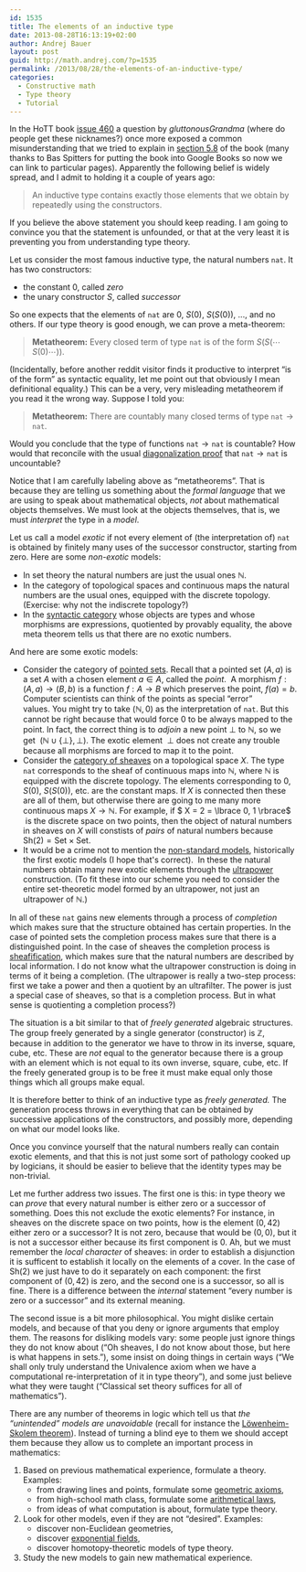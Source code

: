 ```yaml
---
id: 1535
title: The elements of an inductive type
date: 2013-08-28T16:13:19+02:00
author: Andrej Bauer
layout: post
guid: http://math.andrej.com/?p=1535
permalink: /2013/08/28/the-elements-of-an-inductive-type/
categories:
  - Constructive math
  - Type theory
  - Tutorial
---
```

In the HoTT book [issue 460](https://github.com/HoTT/book/issues/460) a question by _gluttonousGrandma_ (where do people get these nicknames?) once more exposed a common misunderstanding that we tried to explain in [section 5.8](http://books.google.si/books?id=LkDUKMv3yp0C&lpg=PA3&dq=homotopy%20type%20theory&pg=PA166#v=onepage&q&f=false) of the book (many thanks to Bas Spitters for putting the book into Google Books so now we can link to particular pages). Apparently the following belief is widely spread, and I admit to holding it a couple of years ago:

> An inductive type contains exactly those elements that we obtain by repeatedly using the constructors.

If you believe the above statement you should keep reading. I am going to convince you that the statement is unfounded, or that at the very least it is preventing you from understanding type theory.

<!--more-->

Let us consider the most famous inductive type, the natural numbers $\mathtt{nat}$. It has two constructors:

  * the constant $0$, called _zero_
  * the unary constructor $S$, called _successor_

So one expects that the elements of $\mathtt{nat}$ are $0$, $S(0)$, $S(S(0))$, ..., and no others. If our type theory is good enough, we can prove a meta-theorem:

> **Metatheorem:** Every closed term of type $\mathtt{nat}$ is of the form $S(S(\cdots S(0) \cdots ))$.

(Incidentally, before another reddit visitor finds it productive to interpret “is of the form” as syntactic equality, let me point out that obviously I mean definitional equality.) This can be a very, very misleading metatheorem if you read it the wrong way. Suppose I told you:

> **Metatheorem:** There are countably many closed terms of type $\mathtt{nat} \to \mathtt{nat}$.

Would you conclude that the type of functions $\mathtt{nat} \to \mathtt{nat}$ is countable? How would that reconcile with the usual [diagonalization proof](http://math.andrej.com/2007/04/08/on-a-proof-of-cantors-theorem/) that $\mathtt{nat} \to \mathtt{nat}$ is uncountable?

Notice that I am carefully labeling above as “metatheorems”. That is because they are telling us something about the _formal language_ that we are using to speak about mathematical objects, _not_ about mathematical objects themselves. We must look at the objects themselves, that is, we must _interpret_ the type in a _model_.

Let us call a model _exotic_ if not every element of (the interpretation of) $\mathtt{nat}$ is obtained by finitely many uses of the successor constructor, starting from zero. Here are some _non-exotic_ models:

  * In set theory the natural numbers are just the usual ones $\mathbb{N}$.
  * In the category of topological spaces and continuous maps the natural numbers are the usual ones, equipped with the discrete topology. (Exercise: why not the indiscrete topology?)
  * In the [syntactic category](http://ncatlab.org/nlab/show/syntactic+category) whose objects are types and whose morphisms are expressions, quotiented by provably equality, the above meta theorem tells us that there are no exotic numbers.

And here are some exotic models:

  * Consider the category of [pointed sets](http://ncatlab.org/nlab/show/pointed+set). Recall that a pointed set $(A, a)$ is a set $A$ with a chosen element $a \in A$, called the _point_.  A morphism $f : (A, a) \to (B, b)$ is a function $f : A \to B$ which preserves the point, $f(a) = b$. Computer scientists can think of the points as special “error” values. You might try to take $(\mathbb{N}, 0)$ as the interpretation of $\mathtt{nat}$. But this cannot be right because that would force $0$ to be always mapped to the point. In fact, the correct thing is to _adjoin_ a new point $\bot$ to $\mathbb{N}$, so we get  $(\mathbb{N} \cup \lbrace \bot \rbrace, \bot)$. The exotic element  $\bot$ does not create any trouble because all morphisms are forced to map it to the point.
  * Consider the [category of sheaves](http://ncatlab.org/nlab/show/category+of+sheaves) on a topological space $X$. The type $\mathtt{nat}$ corresponds to the sheaf of continuous maps into $\mathbb{N}$, where $\mathbb{N}$ is equipped with the discrete topology. The elements corresponding to $0$, $S(0)$, $S(S(0))$, etc. are the constant maps. If $X$ is connected then these are all of them, but otherwise there are going to me many more continuous maps $X \to \mathbb{N}$. For example, if $ X = 2 = \lbrace 0, 1 \rbrace$  is the discrete space on two points, then the object of natural numbers in sheaves on $X$ will constists of _pairs_ of natural numbers because $\mathsf{Sh}(2) = \mathsf{Set} \times \mathsf{Set}$.
  * It would be a crime not to mention the [non-standard models](http://en.wikipedia.org/wiki/Non-standard_model_of_arithmetic), historically the first exotic models (I hope that's correct).  In these the natural numbers obtain many new exotic elements through the [ultrapower](http://en.wikipedia.org/wiki/Ultrapower) construction. (To fit these into our scheme you need to consider the entire set-theoretic model formed by an ultrapower, not just an ultrapower of $\mathbb{N}$.)

In all of these $\mathtt{nat}$ gains new elements through a process of _completion_ which makes sure that the structure obtained has certain properties. In the case of pointed sets the completion process makes sure that there is a distinguished point. In the case of sheaves the completion process is [sheafification](http://ncatlab.org/nlab/show/sheafification), which makes sure that the natural numbers are described by local information. I do not know what the ultrapower construction is doing in terms of it being a completion. (The ultrapower is really a two-step process: first we take a power and then a quotient by an ultrafilter. The power is just a special case of sheaves, so that is a completion process. But in what sense is quotienting a completion process?)

The situation is a bit similar to that of _freely generated_ algebraic structures. The group freely generated by a single generator (constructor) is $\mathbb{Z}$, because in addition to the generator we have to throw in its inverse, square, cube, etc. These are _not_ equal to the generator because there is a group with an element which is not equal to its own inverse, square, cube, etc. If the freely generated group is to be free it must make equal only those things which all groups make equal.

It is therefore better to think of an inductive type as _freely generated._ The generation process throws in everything that can be obtained by successive applications of the constructors, and possibly more, depending on what our model looks like.

Once you convince yourself that the natural numbers really can contain exotic elements, and that this is not just some sort of pathology cooked up by logicians, it should be easier to believe that the identity types may be non-trivial.

Let me further address two issues. The first one is this: in type theory we can _prove_ that every natural number is either zero or a successor of something. Does this not exclude the exotic elements? For instance, in sheaves on the discrete space on two points, how is the element $(0, 42)$ either zero or a successor? It is not zero, because that would be $(0, 0)$, but it is not a successor either because its first component is $0$. Ah, but we must remember the _local character_ of sheaves: in order to establish a disjunction it is sufficent to establish it locally on the elements of a cover. In the case of $\mathsf{Sh}(2)$ we just have to do it separately on each component: the first component of $(0, 42)$ is zero, and the second one is a successor, so all is fine. There is a difference between the _internal_ statement “every number is zero or a successor” and its external meaning.

The second issue is a bit more philosophical. You might dislike certain models, and because of that you deny or ignore arguments that employ them. The reasons for disliking models vary: some people just ignore things they do not know about (“Oh sheaves, I do not know about those, but here is what happens in sets.”), some insist on doing things in certain ways (“We shall only truly understand the Univalence axiom when we have a computational re-interpretation of it in type theory”), and some just believe what they were taught (“Classical set theory suffices for all of mathematics”).

There are any number of theorems in logic which tell us that _the “unintended” models are unavoidable_ (recall for instance the [Löwenheim-Skolem theorem](http://en.wikipedia.org/wiki/L%C3%B6wenheim%E2%80%93Skolem_theorem)). Instead of turning a blind eye to them we should accept them because they allow us to complete an important process in mathematics:

  1. Based on previous mathematical experience, formulate a theory. Examples: 
      * from drawing lines and points, formulate some [geometric axioms](http://en.wikipedia.org/wiki/Projective_geometry#Axioms_of_projective_geometry),
      * from high-school math class, formulate some [arithmetical laws](http://en.wikipedia.org/wiki/Tarski's_high_school_algebra_problem),
      * from ideas of what computation is about, formulate type theory.
  2. Look for other models, even if they are not “desired”. Examples: 
      * discover non-Euclidean geometries,
      * discover [exponential fields](http://en.wikipedia.org/wiki/Exponential_field),
      * discover homotopy-theoretic models of type theory.
  3. Study the new models to gain new mathematical experience.
